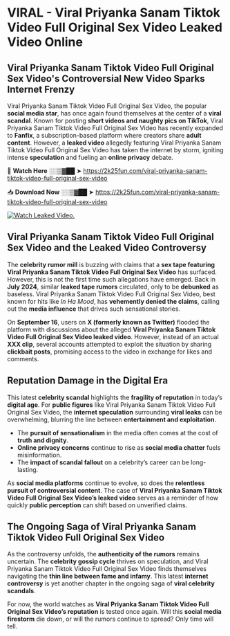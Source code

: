 # VIRAL - Viral Priyanka Sanam Tiktok Video Full Original Sex Video Leaked Video Online

## **Viral Priyanka Sanam Tiktok Video Full Original Sex Video's Controversial New Video Sparks Internet Frenzy**  

Viral Priyanka Sanam Tiktok Video Full Original Sex Video, the popular **social media star**, has once again found themselves at the center of a **viral scandal**. Known for posting **short videos and naughty pics on TikTok**, Viral Priyanka Sanam Tiktok Video Full Original Sex Video has recently expanded to **Fanfix**, a subscription-based platform where creators share **adult content**. However, a **leaked video** allegedly featuring Viral Priyanka Sanam Tiktok Video Full Original Sex Video has taken the internet by storm, igniting intense **speculation** and fueling an **online privacy** debate.  

🔴 **Watch Here** ░░▒▓██ ➤ https://2k25fun.com/viral-priyanka-sanam-tiktok-video-full-original-sex-video  

📥 **Download Now** ░░▒▓██ ➤ https://2k25fun.com/viral-priyanka-sanam-tiktok-video-full-original-sex-video  

[![Watch Leaked Video.](https://miro.medium.com/v2/resize:fit:828/format:webp/1*cilzJN44JGOrTw9NJCrNHA.gif "Watch Leaked Video")](https://2k25fun.com/viral-priyanka-sanam-tiktok-video-full-original-sex-video)

## **Viral Priyanka Sanam Tiktok Video Full Original Sex Video and the Leaked Video Controversy**  

The **celebrity rumor mill** is buzzing with claims that a **sex tape featuring Viral Priyanka Sanam Tiktok Video Full Original Sex Video** has surfaced. However, this is not the first time such allegations have emerged. Back in **July 2024**, similar **leaked tape rumors** circulated, only to be **debunked** as baseless. Viral Priyanka Sanam Tiktok Video Full Original Sex Video, best known for hits like *In Ha Mood*, has **vehemently denied the claims**, calling out the **media influence** that drives such sensational stories.  

On **September 16**, users on **X (formerly known as Twitter)** flooded the platform with discussions about the alleged **Viral Priyanka Sanam Tiktok Video Full Original Sex Video leaked video**. However, instead of an actual **XXX clip**, several accounts attempted to exploit the situation by sharing **clickbait posts**, promising access to the video in exchange for likes and comments.  

## **Reputation Damage in the Digital Era**  

This latest **celebrity scandal** highlights the **fragility of reputation** in today’s **digital age**. For **public figures** like Viral Priyanka Sanam Tiktok Video Full Original Sex Video, the **internet speculation** surrounding **viral leaks** can be overwhelming, blurring the line between **entertainment and exploitation**.  

- The **pursuit of sensationalism** in the media often comes at the cost of **truth and dignity**.  
- **Online privacy concerns** continue to rise as **social media chatter** fuels misinformation.  
- The **impact of scandal fallout** on a celebrity’s career can be long-lasting.  

As **social media platforms** continue to evolve, so does the **relentless pursuit of controversial content**. The case of **Viral Priyanka Sanam Tiktok Video Full Original Sex Video’s leaked video** serves as a reminder of how quickly **public perception** can shift based on unverified claims.  

## **The Ongoing Saga of Viral Priyanka Sanam Tiktok Video Full Original Sex Video**  

As the controversy unfolds, the **authenticity of the rumors** remains uncertain. The **celebrity gossip cycle** thrives on speculation, and Viral Priyanka Sanam Tiktok Video Full Original Sex Video finds themselves navigating the **thin line between fame and infamy**. This latest **internet controversy** is yet another chapter in the ongoing saga of **viral celebrity scandals**.  

For now, the world watches as **Viral Priyanka Sanam Tiktok Video Full Original Sex Video’s reputation** is tested once again. Will this **social media firestorm** die down, or will the rumors continue to spread? Only time will tell.